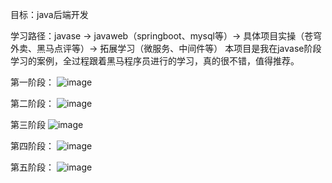 目标：java后端开发

学习路径：javase → javaweb（springboot、mysql等）→ 具体项目实操（苍穹外卖、黑马点评等）→ 拓展学习（微服务、中间件等）
本项目是我在javase阶段学习的案例，全过程跟着黑马程序员进行的学习，真的很不错，值得推荐。

第一阶段：
![image](https://github.com/user-attachments/assets/75f8e4cf-a787-43f9-9e7e-1be19a343ec4)

第二阶段：
![image](https://github.com/user-attachments/assets/cc68e178-fc0b-46b1-aaf0-be9b706c2a98)

第三阶段
![image](https://github.com/user-attachments/assets/c9777f72-863e-45b9-adc1-30cc3f614c58)

第四阶段：
![image](https://github.com/user-attachments/assets/25bce892-011b-4a39-b496-029661f8c672)

第五阶段：
![image](https://github.com/user-attachments/assets/dd323c55-856a-4fc0-ab75-9406469bb30a)
